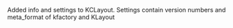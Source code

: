 Added info and settings to KCLayout. Settings contain version numbers and meta_format of kfactory and KLayout